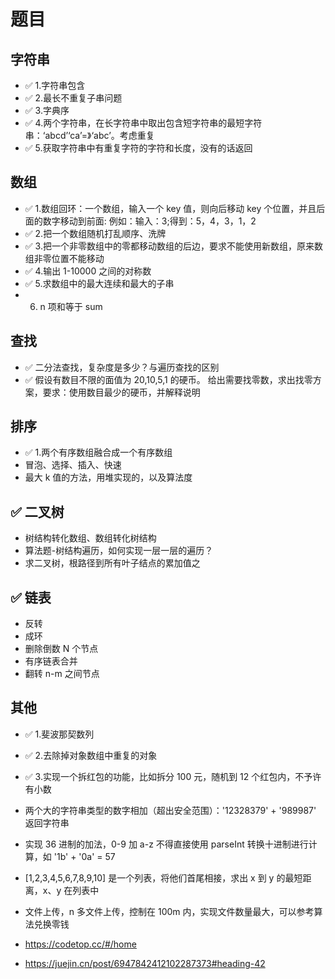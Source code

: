 # 题目

## 字符串

- ✅ 1.字符串包含
- ✅ 2.最长不重复子串问题
- ✅ 3.字典序
- ✅ 4.两个字符串，在长字符串中取出包含短字符串的最短字符串：‘abcd’‘ca’=》‘abc’。考虑重复
- ✅ 5.获取字符串中有重复字符的字符和长度，没有的话返回

## 数组

- ✅ 1.数组回环：一个数组，输入一个 key 值，则向后移动 key 个位置，并且后面的数字移动到前面: 例如：输入：3;得到：5，4，3，1，2
- ✅ 2.把一个数组随机打乱顺序、洗牌
- ✅ 3.把一个非零数组中的零都移动数组的后边，要求不能使用新数组，原来数组非零位置不能移动
- ✅ 4.输出 1-10000 之间的对称数
- ✅ 5.求数组中的最大连续和最大的子串
- 6. n 项和等于 sum

## 查找

- ✅ 二分法查找，复杂度是多少？与遍历查找的区别
- ✅ 假设有数目不限的面值为 20,10,5,1 的硬币。 给出需要找零数，求出找零方案，要求：使用数目最少的硬币，并解释说明

## 排序

- ✅ 1.两个有序数组融合成一个有序数组
- 冒泡、选择、插入、快速
- 最大 k 值的方法，用堆实现的，以及算法度

## ✅ 二叉树

- 树结构转化数组、数组转化树结构
- 算法题-树结构遍历，如何实现一层一层的遍历？
- 求二叉树，根路径到所有叶子结点的累加值之

## ✅ 链表

- 反转
- 成环
- 删除倒数 N 个节点
- 有序链表合并
- 翻转 n-m 之间节点

## 其他

- ✅ 1.斐波那契数列
- ✅ 2.去除掉对象数组中重复的对象
- ✅ 3.实现一个拆红包的功能，比如拆分 100 元，随机到 12 个红包内，不予许有小数
- 两个大的字符串类型的数字相加（超出安全范围）：'12328379' + '989987' 返回字符串
- 实现 36 进制的加法，0-9 加 a-z 不得直接使用 parseInt 转换十进制进行计算，如 '1b' + '0a' = 57
- [1,2,3,4,5,6,7,8,9,10] 是一个列表，将他们首尾相接，求出 x 到 y 的最短距离，x、y 在列表中

- 文件上传，n 多文件上传，控制在 100m 内，实现文件数量最大，可以参考算法兑换零钱

- https://codetop.cc/#/home
- https://juejin.cn/post/6947842412102287373#heading-42
